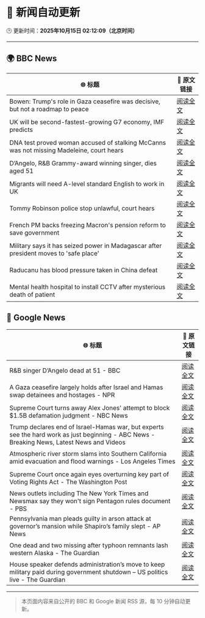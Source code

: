 # 🧠 新闻自动更新

🕒 更新时间：**2025年10月15日 02:12:09（北京时间）**

---

## 🌍 BBC News

| 🌐 标题 | 🔗 原文链接 |
|--------|-------------|
| Bowen: Trump's role in Gaza ceasefire was decisive, but not a roadmap to peace | [阅读全文](https://www.bbc.com/news/articles/ce86118q6ego?at_medium=RSS&at_campaign=rss) |
| UK will be second-fastest-growing G7 economy, IMF predicts | [阅读全文](https://www.bbc.com/news/articles/cn092p27xn0o?at_medium=RSS&at_campaign=rss) |
| DNA test proved woman accused of stalking McCanns was not missing Madeleine, court hears | [阅读全文](https://www.bbc.com/news/articles/ckgk2g94ll0o?at_medium=RSS&at_campaign=rss) |
| D’Angelo, R&B Grammy-award winning singer, dies aged 51 | [阅读全文](https://www.bbc.com/news/articles/cwynv40ly4vo?at_medium=RSS&at_campaign=rss) |
| Migrants will need A-level standard English to work in UK | [阅读全文](https://www.bbc.com/news/articles/c8679q0pe57o?at_medium=RSS&at_campaign=rss) |
| Tommy Robinson police stop unlawful, court hears | [阅读全文](https://www.bbc.com/news/articles/c0rpwkp9xz2o?at_medium=RSS&at_campaign=rss) |
| French PM backs freezing Macron's pension reform to save government | [阅读全文](https://www.bbc.com/news/articles/crkldd02xg8o?at_medium=RSS&at_campaign=rss) |
| Military says it has seized power in Madagascar after president moves to 'safe place' | [阅读全文](https://www.bbc.com/news/articles/cn8xjjdgl8vo?at_medium=RSS&at_campaign=rss) |
| Raducanu has blood pressure taken in China defeat | [阅读全文](https://www.bbc.com/sport/tennis/articles/cn51r5xpl2go?at_medium=RSS&at_campaign=rss) |
| Mental health hospital to install CCTV after mysterious death of patient | [阅读全文](https://www.bbc.com/news/articles/cn51r07ez56o?at_medium=RSS&at_campaign=rss) |

## 📰 Google News

| 🌐 标题 | 🔗 原文链接 |
|--------|-------------|
| R&B singer D’Angelo dead at 51 - BBC | [阅读全文](https://news.google.com/rss/articles/CBMiWkFVX3lxTE5ha25KSjFkVENOZ20tOFMtWEJJR25YdWU1SUxUdWZ1bFY5TnFuWXdLMzktRWN3MmNrakRyRy10NTMwSUtjZGl3dm1VOHQwU0xkWlRxb0JIbzhSd9IBX0FVX3lxTFA0YkROZlRKZ2g2akdKbnVILS0yM2NlSzBUdDhXV1daUkFuV0dsemFRbXZ3SV96cFhvaWdKem5UNnJHZkJIN3ppczIyUlIyUGNWVzU5akRzd2FWdDV4ckZV?oc=5) |
| A Gaza ceasefire largely holds after Israel and Hamas swap detainees and hostages - NPR | [阅读全文](https://news.google.com/rss/articles/CBMifEFVX3lxTE5KRVNkSDZVM2Y0dmZMNGpNcFdkMl8wcjlJMVdjZ1Jsa1hZeG5kS190VDhqV1RvZWQtSmpTSkNJU3BESXRGazhscTZfNzlETmNYTzNuYl9TMWp6cDF1eWYwTUhwN2x5OWxxQUdqTnNMTXRhaXBBRzdUcXdCV0U?oc=5) |
| Supreme Court turns away Alex Jones' attempt to block $1.5B defamation judgment - NBC News | [阅读全文](https://news.google.com/rss/articles/CBMixwFBVV95cUxOZW9iaWpZbTlsTTQ1RFJOdExJRUZZOUV3QVFvQlFGblNZVXNQOTFOYmlJOFhWLVVXb2dqWFNYbERKOThBb01xcUx0VG5TLWxXLVhOX2l3Si0tbTVwS0ZIdHBEUEZFaVJRTjJPRGRwMXcyQWtYSTNjMmk5a2J6NU83RVhhS3JYNEtxeXpYSngwUVhUdkQ5eHFPNmkwSEtYRWJ3NzNDa0VRUy04QWU5eWtiaWhVZWZDR1hzUF9mRGdKYzM1MUtRaTk00gFWQVVfeXFMTlZXLXpiWTUtSFVYNms2dFctYmFnLUxscWxBcURHUzFnMUZ2RThfNjAyVnV1MVdDd1VOU0RJTTF1QzlJa0h1c2ZOQ1doZ2l6c1lJcEgza2c?oc=5) |
| Trump declares end of Israel-Hamas war, but experts see the hard work as just beginning - ABC News - Breaking News, Latest News and Videos | [阅读全文](https://news.google.com/rss/articles/CBMimAFBVV95cUxPNUI4REJtalp0c2RSWUhpblhsVE9iNUhURFdqRzF6N3JKUDRQYVNtaEhRMDNhUEZPZ3htaGpTbFRubkFua0JCOVNBcnlianhpVnB5cENsMVM3UUlESzdpa0g5Q2lqc2lybnF3cGwxVlM3eE5HOWdFQjRPTjRrTGg5cTBFWnY2VkZ6M0JxNFlRc0h3ZV9WdEFSQ9IBngFBVV95cUxNMllLeEpUVE1TVGNELUV4R1lhaFlXVlVwdWZLUmdZNi1CYVlZZnZIYTdVSmZCZWhLZGxTaFhiRk8zM3BOTHhPbkQ5UnBIMWNHSXNoUmJtaEVjeUJQNG4zXzF4OE9QaW1FUXFXWkx0NHBuMXlRbC15QVdtRzNVYmxmWDFpWXBuMGtENEdYbDJ5aEc4RWpWYlgwRUozcG1Vdw?oc=5) |
| Atmospheric river storm slams into Southern California amid evacuation and flood warnings - Los Angeles Times | [阅读全文](https://news.google.com/rss/articles/CBMivAFBVV95cUxORFM3ZFVnSUh2azMtRGJKWVppSGtuMF80Y09mWGE3Tjd5a3hNeExyejVJRXpHaFB1bmwydVF3bEpJX3FPVTdLeGRNNVNEa3dkSEdwSWNBSkZOcXM3dEloeU1NUEwwcnQxbzZOWDBvVHQ0MG9TZWVrc0NLaW9HMFgxeVNraW0teGRDMC15Ui1oMDcwMkRYaXpaWDJISzc1YTNEWHdINlVoLUgtZUxkT1prdlpyVDM0b2VPSTRwRQ?oc=5) |
| Supreme Court once again eyes overturning key part of Voting Rights Act - The Washington Post | [阅读全文](https://news.google.com/rss/articles/CBMimwFBVV95cUxOZDU5dzRnRzBsRVJETlJkUnA0UmpfWWV4UlFJWmVYVy02SVVET2tMZzJ4eHp0WGxTUGdzRk9CUVFQMk5TRjl0cUM5VXM3WF9kTGdfUEFPUzlNSGNiekhyS0JjbG5aSTFDRHZZN1FMSXlUcXhZdGEwWVZUcHBwTUM5LW9JNks2WTRrQUIxdkJPb0F4OVRjbmZmUUxDSQ?oc=5) |
| News outlets including The New York Times and Newsmax say they won't sign Pentagon rules document - PBS | [阅读全文](https://news.google.com/rss/articles/CBMizwFBVV95cUxQN0tSVVlaQk1iLWxBUkVmU3NFazFkUU9ydThvQUZhLUMtUFduSURzOHdWRDVTSEJENXcyeHV6MVBtUnBKcjdfUGZySmRXVXFwbl8tb3lTVXVwLTVYTWc1UkV5TzJCbHJSMHJkeUdvSkcwUTZjb1ZKU2x6cDhNWm0zU1IycHRLMkhiOGVFV3FFaGM2bGoyM0NiZUN6WDBocHc2dlpJX3hmSEpYYU4tTXFPYW9PVEkzMUdhZjhTaEdVUDN6bURoeUxTZVhkRUlLREE?oc=5) |
| Pennsylvania man pleads guilty in arson attack at governor’s mansion while Shapiro’s family slept - AP News | [阅读全文](https://news.google.com/rss/articles/CBMiqwFBVV95cUxQSTZqaGdxYzliNndrTWQyUEptSG5Odk1iLU1sNFM0ZlJDRDIxU01PYnpKY3R4RXNtRVhQZVc0VTR3VzZpXzhCWHVhOHJyWWRQOGItMGFZSVE0WEZWRHItdHNFNW93cHg1VUExcWFrSDYwR3ROWEVyS3NWU2dOeUZpd1FYeWdETG1UU2NDdlNuTThNTzFyRmwtSzBjbGVDUm9XT1lkS1VaV2EzclE?oc=5) |
| One dead and two missing after typhoon remnants lash western Alaska - The Guardian | [阅读全文](https://news.google.com/rss/articles/CBMiigFBVV95cUxNSWdkRHowZzlQUmFqcWg2RzJneFctUkE0NWQteWpVb3FOdFlaOFFWMW1oc0Q0SDNudW1PMTdNUXIzdm1QN0tqLXZlb0NLXy1PTkdqNWgwendZUElsZ1ZwM1NIYkpQYXF6YzNyb3Y5TDhCMFJpWGNBNVhyZFBBVUlPbTFfMVlBaG9vTVE?oc=5) |
| House speaker defends administration’s move to keep military paid during government shutdown – US politics live - The Guardian | [阅读全文](https://news.google.com/rss/articles/CBMi7AFBVV95cUxNZzhmZnVDSWhEbWVzLWgtZVRFX1pHRXNNYnJNYXFoYUlHRVJrcXNRRkFjT296TktZal9Qa3FOVFBCU1BJMkRDV2FVWXRWSEtJM3FLN20zZlc2NFBjekVTckVwdXVpRGNSUE1zTzE3N2xKemlYMmU2NHBxT3Z3WnNmLTZ3YXhsY216LS05RmhlR3dqaGNEOUUyVDdhX0NTaDlXd2JfNktNMHhNWVR6U3d1MnRNSXpCdmRlNU91OTlPX2hqQ3JiamRiZ1ppUW1tX1BVMHp4UF82N0ptZW81M1ZvelBvQkFVUlhWa2hYag?oc=5) |

---
> 本页面内容来自公开的 BBC 和 Google 新闻 RSS 源，每 10 分钟自动更新。